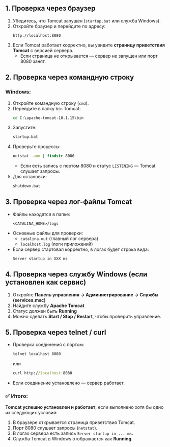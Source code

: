 ## **1. Проверка через браузер**
1. Убедитесь, что Tomcat запущен (`startup.bat` или служба Windows).
2. Откройте браузер и перейдите по адресу:
    ```
    http://localhost:8080
    ```
3. Если Tomcat работает корректно, вы увидите **страницу приветствия Tomcat** с версией сервера.
    - Если страница не открывается — сервер не запущен или порт 8080 занят.
## **2. Проверка через командную строку**
### Windows:
1. Откройте командную строку (`cmd`).
2. Перейдите в папку `bin` Tomcat:
    ```cmd
    cd C:\apache-tomcat-10.1.15\bin
    ```
3. Запустите:
    ```cmd
    startup.bat
    ```
4. Проверьте процессы:
    ```cmd
    netstat -ano | findstr 8080
    ```
    - Если есть запись с портом 8080 и статус `LISTENING` — Tomcat слушает запросы.
5. Для остановки:
    ```cmd
    shutdown.bat
    ```
## **3. Проверка через лог-файлы Tomcat**
- Файлы находятся в папке:
    ```
    <CATALINA_HOME>/logs
    ```
- Основные файлы для проверки:
    - `catalina.out` (главный лог сервера)
    - `localhost.log` (логи приложений)
- Если сервер стартовал корректно, в логах будет строка вида:
    ```
    Server startup in XXX ms
    ```
## **4. Проверка через службу Windows (если установлен как сервис)**
1. Откройте **Панель управления → Администрирование → Службы (services.msc)**
2. Найдите службу **Apache Tomcat**
3. Статус должен быть **Running**
4. Можно сделать **Start / Stop / Restart**, чтобы проверить управление.
## **5. Проверка через telnet / curl**
- Проверка соединения с портом:
    ```cmd
    telnet localhost 8080
    ```
    или
    ```cmd
    curl http://localhost:8080
    ```
- Если соединение установлено — сервер работает.
### ✅ Итого:
**Tomcat успешно установлен и работает**, если выполнено хотя бы одно из следующих условий:
1. В браузере открывается страница приветствия Tomcat.
2. Порт 8080 слушает запросы (`netstat`).
3. В логах сервера есть запись `Server startup in ... ms`.
4. Служба Tomcat в Windows отображается как **Running**.